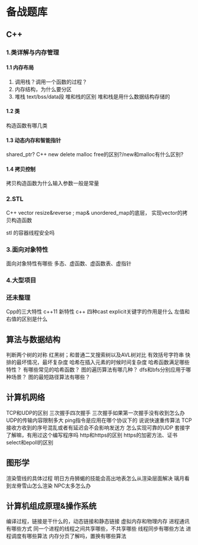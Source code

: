 # 备战题库
## C++
### 1.类详解与内存管理
#### 1.1 内存布局
1. 调用栈？调用一个函数的过程？
2. 内存结构，为什么要分区
3. 堆栈 text/bss/data段 堆和栈的区别 堆和栈是用什么数据结构存储的




#### 1.2 类
构造函数有哪几类


#### 1.3 动态内存和智能指针
shared_ptr?
C++ new delete malloc free的区别?/new和malloc有什么区别?

   
#### 1.4 拷贝控制
拷贝构造函数为什么输入参数一般是常量

### 2.STL
C++ vector resize&reverse ;
map& unordered_map的底层，
实现vector的拷贝构造函数

stl 的容器线程安全吗
### 3.面向对象特性
面向对象特性有哪些
多态、虚函数、虚函数表、虚指针

### 4.大型项目


### 还未整理
Cpp的三大特性
c++11 新特性
c++ 四种cast
explicit关键字的作用是什么
左值和右值的区别是什么

## 算法与数据结构
判断两个树的对称
红黑树；和普通二叉搜索树以及AVL树对比
有效括号字符串
快排的最坏情况，最坏复杂度
哈希在插入元素的时候时间复杂度
哈希函数满足哪些特性？
有哪些常见的哈希函数？
图的遍历算法有哪几种？
dfs和bfs分别应用于哪种场景？
图的最短路径算法有哪些？


## 计算机网络
TCP和UDP的区别
三次握手四次握手
三次握手如果第一次握手没有收到怎么办
UDP的传输内容限制多大
ping指令是应用在哪个协议下的
说说快速重传算法
TCP接收方收到的序号混乱或者有延迟会不会影响发送方
怎么实现可靠的UDP
套接字了解嘛，有用过这个编写程序吗
http和https的区别 https的加密方法、证书
select和epoll的区别

## 图形学
渲染管线的具体过程
明日方舟狮蝎的技能会高出地表怎么从渲染层面解决
璃月看到龙脊雪山怎么渲染
NPC太多怎么办

## 计算机组成原理&操作系统
编译过程，链接是干什么的，动态链接和静态链接
虚拟内存和物理内存
进程通讯有哪些方式
同一个进程的线程之间共享哪些，不共享哪些
线程同步有哪些方法
进程调度有哪些算法
内存分页了解吗，置换有哪些算法